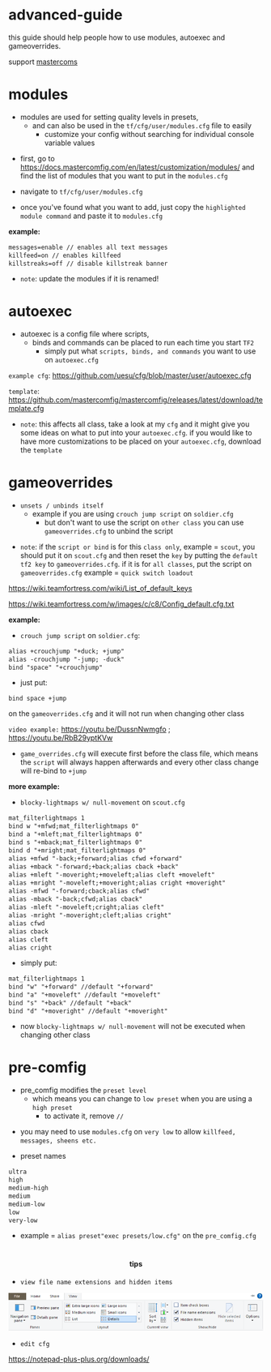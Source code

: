 <h1>
advanced-guide
</h1>

<p>this guide should help people how to use modules, autoexec and gameoverrides.
</p>

<p>support <a href="https://github.com/mastercoms">mastercoms</a>
</p>

# modules

- modules are used for setting quality levels in presets, 
    - and can also be used in the `tf/cfg/user/modules.cfg` file to easily 
        - customize your config without searching for individual console variable values

* first, go to https://docs.mastercomfig.com/en/latest/customization/modules/ and find the list of modules that you want to put in the `modules.cfg`

* navigate to `tf/cfg/user/modules.cfg`

* once you've found what you want to add, just copy the `highlighted module command` and paste it to `modules.cfg`
    
**example:**

```
messages=enable // enables all text messages
killfeed=on // enables killfeed
killstreaks=off // disable killstreak banner
```

* `note`: update the modules if it is renamed!

# autoexec

- autoexec is a config file where scripts,
    - binds and commands can be placed to run each time you start `TF2`
      - simply put what `scripts, binds, and commands` you want to use on `autoexec.cfg`

`example cfg`:
https://github.com/uesu/cfg/blob/master/user/autoexec.cfg

`template`:
https://github.com/mastercomfig/mastercomfig/releases/latest/download/template.cfg

* `note`: this affects all class, take a look at my `cfg` and it might give you some ideas on what to put into your `autoexec.cfg`. if you would like to have more customizations to be placed on your `autoexec.cfg`, download the `template`

# gameoverrides

- `unsets / unbinds itself`
  - example if you are using `crouch jump script` on `soldier.cfg`
    - but don't want to use the script on `other class` you can use `gameoverrides.cfg` to unbind the script

* `note`: if the `script or bind` is for this `class only`, example = `scout`, you should put it on `scout.cfg` and then reset the `key` by putting the `default tf2 key` to `gameoverrides.cfg`. if it is for `all classes`, put the script on `gameoverrides.cfg` example = `quick switch loadout`

https://wiki.teamfortress.com/wiki/List_of_default_keys

https://wiki.teamfortress.com/w/images/c/c8/Config_default.cfg.txt

**example:**

* `crouch jump script` on `soldier.cfg`:

```
alias +crouchjump "+duck; +jump"
alias -crouchjump "-jump; -duck"
bind "space" "+crouchjump"
```

* just put:

```
bind space +jump
```

on the `gameoverrides.cfg` and it will not run when changing other class

`video example:` https://youtu.be/DussnNwmgfo ; https://youtu.be/RbB29yptKVw

* `game_overrides.cfg` will execute first before the class file, which means the `script` will always happen afterwards and every other class change will re-bind to `+jump`

**more example:**

* `blocky-lightmaps w/ null-movement` on `scout.cfg`

```
mat_filterlightmaps 1
bind w "+mfwd;mat_filterlightmaps 0"
bind a "+mleft;mat_filterlightmaps 0"
bind s "+mback;mat_filterlightmaps 0"
bind d "+mright;mat_filterlightmaps 0"
alias +mfwd "-back;+forward;alias cfwd +forward"
alias +mback "-forward;+back;alias cback +back"
alias +mleft "-moveright;+moveleft;alias cleft +moveleft"
alias +mright "-moveleft;+moveright;alias cright +moveright"
alias -mfwd "-forward;cback;alias cfwd"
alias -mback "-back;cfwd;alias cback"
alias -mleft "-moveleft;cright;alias cleft"
alias -mright "-moveright;cleft;alias cright"
alias cfwd
alias cback
alias cleft
alias cright
```

* simply put:
```
mat_filterlightmaps 1
bind "w" "+forward" //default "+forward"
bind "a" "+moveleft" //default "+moveleft"
bind "s" "+back" //default "+back"
bind "d" "+moveright" //default "+moveright"
```
* now `blocky-lightmaps w/ null-movement` will not be executed when changing other class

# pre-comfig

- pre_comfig modifies the `preset level`
    - which means you can change to `low preset` when you are using a `high preset`
        - to activate it, remove `//`

* you may need to use `modules.cfg` on `very low` to allow `killfeed, messages, sheens etc.`

* preset names
```
ultra
high
medium-high
medium
medium-low
low
very-low
```
* example = `alias preset"exec presets/low.cfg"` on the `pre_comfig.cfg`

#

<h4 align="center">
tips
</h4>

* `view file name extensions and hidden items`


![intro](https://github.com/uesu/advanced-guide/blob/master/image.png)


* `edit cfg`

https://notepad-plus-plus.org/downloads/
